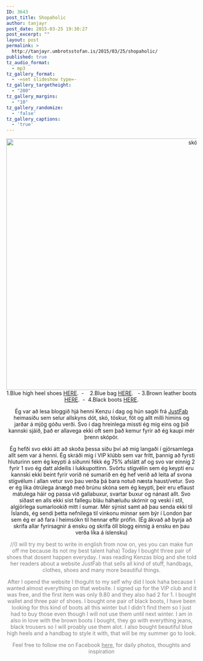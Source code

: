 ```yaml
---
ID: 3643
post_title: Shopaholic
author: tanjayr
post_date: 2015-03-25 19:30:27
post_excerpt: ""
layout: post
permalink: >
  http://tanjayr.umbrotsstofan.is/2015/03/25/shopaholic/
published: true
tz_audio_format:
  - mp3
tz_gallery_format:
  - -=set slideshow type=-
tz_gallery_targetheight:
  - "200"
tz_gallery_margins:
  - "10"
tz_gallery_randomize:
  - 'false'
tz_gallery_captions:
  - 'true'
---
```

<p style="text-align: center;"><img class="aligncenter size-full wp-image-3646" src="http://www.tanjayr.com/wp-content/uploads/2015/03/skór123.jpg" alt="skór123" width="1000" height="664" />
1.Blue high heel shoes <a href="http://www.justfab.co.uk/index.cfm?action=shop.viewproduct&amp;master_product_id=1461742&amp;kw=Oceane" target="_blank">HERE</a>.  -    2.Blue bag <a href="http://www.justfab.co.uk/index.cfm?action=shop.viewproduct&amp;master_product_id=205813&amp;kw=Globetrotter" target="_blank">HERE</a>.   - 3.Brown leather boots <a href="http://www.justfab.co.uk/index.cfm?action=shop.viewproduct&amp;master_product_id=1959322&amp;kw=Emerson" target="_blank">HERE</a>.  -  4.Black boots <a href="http://www.justfab.co.uk/index.cfm?action=shop.viewproduct&amp;master_product_id=1740616&amp;kw=JF%20Laura" target="_blank">HERE</a>.</p>
<p style="text-align: center;">Ég var að lesa bloggið hjá henni Kenzu í dag og hún sagði frá <a href="http://www.justfab.co.uk" target="_blank">JustFab</a> heimasíðu sem selur allskyns dót, skó, töskur, föt og allt milli himins og jarðar á mjög góðu verði. Svo í dag hreinlega missti ég mig eins og þið kannski sjáið, það er allavega ekki oft sem það kemur fyrir að ég kaupi mér þrenn skópör.</p>
<p style="text-align: center;">Ég hefði svo ekki átt að skoða þessa síðu því að mig langaði í gjörsamlega allt sem var á henni. Ég skráði mig í VIP klúbb sem var frítt, þannig að fyrsti hluturinn sem ég keypti á síðunni fékk ég 75% afslátt af og svo var einnig 2 fyrir 1 svo ég datt aldeilis í lukkupottinn. Svörtu stígvélin sem ég keypti eru kannski ekki beint fyrir vorið né sumarið en ég hef verið að leita af svona stígvélum í allan vetur svo þau verða þá bara notuð næsta haust/vetur. Svo er ég líka ótrúlega ánægð með brúnu skóna sem ég keypti, þeir eru eflaust mátulega háir og passa við gallabuxur, svartar buxur og nánast allt. Svo síðast en alls ekki síst fallegu bláu háhæluðu skórnir og veski í stíl, algjörlega sumarlookið mitt í sumar. Mér sýnist samt að þau senda ekki til Íslands, ég sendi þetta nefnilega til vinkonu minnar sem býr í London þar sem ég er að fara í heimsókn til hennar eftir prófin.
(Ég ákvað að byrja að skrifa allar fyrirsagnir á ensku og skrifa öll blogg einnig á ensku en þau verða líka á íslensku)</p>
<p style="text-align: center;"><span style="color: #808080;">//(I will try my best to write in english from now on, yes you can make fun off me because its not my best talent haha) Today I bought three pair of shoes that dosent happen everyday. I was reading Kenzas blog and she told her readers about a website JustFab that sells all kind of stuff, handbags, clothes, shoes and many more beautiful things. </span></p>
<p style="text-align: center;"><span style="color: #808080;">After I opend the website I thoguht to my self why did I look haha because I wanted almost everything on that website. I signed up for the VIP club and it was free, and the first item was only 9.80 and they also had 2 for 1. I bought wallet and three pair of shoes. I bought one pair of black boots, I have been looking for this kind of boots all this winter but I didn't find them so I just had to buy those even though I will not use them until next winter. I am in also in love with the brown boots I bought, they go with everything jeans, black trousers so I will proably use them alot. I also bought beautiful blue high heels and a handbag to style it with, that will be my summer go to look.</span></p>
<p style="text-align: center;"><span style="color: #808080;">Feel free to follow me on Facebook <a style="color: #808080;" href="https://www.facebook.com/tanjayra" target="_blank">here</a>, for daily photos, thoughts and inspiration</span></p>